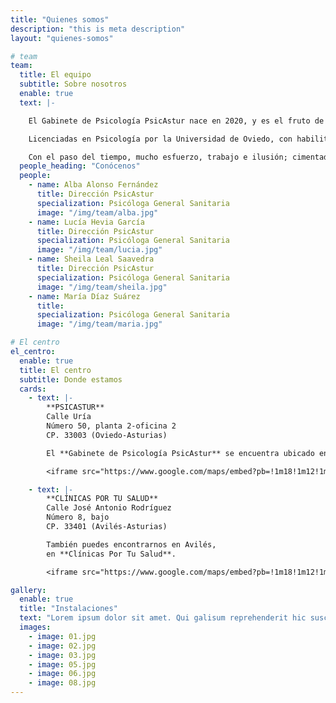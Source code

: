 ```yaml
---
title: "Quienes somos"
description: "this is meta description"
layout: "quienes-somos"

# team
team:
  title: El equipo
  subtitle: Sobre nosotros
  enable: true
  text: |-

    El Gabinete de Psicología PsicAstur nace en 2020, y es el fruto de muchas horas de trabajo compartido entre nosotras. Psicólogas de formación y vocación, coincidimos en el camino y decidimos apostar por este proyecto de trabajo en equipo. Desde entonces hemos seguido sumando momentos juntas, tanto en el terreno profesional como en el personal, haciendo más sólido aún nuestro compromiso.

    Licenciadas en Psicología por la Universidad de Oviedo, con habilitación sanitaria además de una amplia experiencia en el trabajo con pacientes, tanto en consultas privadas como en contexto hospitalario. Estamos especializadas en psicología sanitaria con población adulta, juvenil e infantil; con titulación de Máster de Intensificación Práctica, Máster Sanitario en Psicología Infanto-juvenil y Máster en Modificación de Conducta. Además, poseemos formación complementaria en terapias de tercera generación (terapia de aceptación y compromiso, mindfulness, etc.), EMDR, hipnosis clínica, terapia sistémica y terapia breve centrada en soluciones.

    Con el paso del tiempo, mucho esfuerzo, trabajo e ilusión; cimentado en la confianza de las personas que deciden acudir a consulta con el equipo, PsicAstur ha ido creciendo. Hoy, somos cinco los psicólogos que formamos parte del gabinete. María y Jesús se han unido al equipo, a la "familia". Ambos suman sus conocimientos y sus ganas de trabajar, siempre manteniendo un mismo sistema de trabajo y el trato cercano y empático que supone la base de PsicAstur.
  people_heading: "Conócenos"
  people:
    - name: Alba Alonso Fernández
      title: Dirección PsicAstur
      specialization: Psicóloga General Sanitaria
      image: "/img/team/alba.jpg"
    - name: Lucía Hevia García
      title: Dirección PsicAstur
      specialization: Psicóloga General Sanitaria
      image: "/img/team/lucia.jpg"
    - name: Sheila Leal Saavedra
      title: Dirección PsicAstur
      specialization: Psicóloga General Sanitaria
      image: "/img/team/sheila.jpg"
    - name: María Díaz Suárez
      title:
      specialization: Psicóloga General Sanitaria
      image: "/img/team/maria.jpg"

# El centro
el_centro:
  enable: true
  title: El centro
  subtitle: Donde estamos
  cards:
    - text: |-
        **PSICASTUR**  
        Calle Uría  
        Número 50, planta 2-oficina 2  
        CP. 33003 (Oviedo-Asturias)  

        El **Gabinete de Psicología PsicAstur** se encuentra ubicado en el corazón de Asturias, en el centro de Oviedo.

        <iframe src="https://www.google.com/maps/embed?pb=!1m18!1m12!1m3!1d2900.6029230623776!2d-5.856170568554771!3d43.36441581238657!2m3!1f0!2f0!3f0!3m2!1i1024!2i768!4f13.1!3m3!1m2!1s0xd368d2d1dd38055%3A0xc121e292630b9380!2sPsicAstur!5e0!3m2!1sen!2srs!4v1677196742495!5m2!1sen!2srs" width="600" height="450" style="border:0;" allowfullscreen="" loading="lazy" referrerpolicy="no-referrer-when-downgrade"></iframe>

    - text: |-
        **CLÍNICAS POR TU SALUD**  
        Calle José Antonio Rodríguez  
        Número 8, bajo  
        CP. 33401 (Avilés-Asturias)  

        También puedes encontrarnos en Avilés,  
        en **Clínicas Por Tu Salud**.  

        <iframe src="https://www.google.com/maps/embed?pb=!1m18!1m12!1m3!1d2891.286650359838!2d-5.932113684303649!3d43.55890977912466!2m3!1f0!2f0!3f0!3m2!1i1024!2i768!4f13.1!3m3!1m2!1s0xd369bdbe3329ca1%3A0x397696acb68ae0cd!2sPor%20tu%20salud%20Cl%C3%ADnicas!5e0!3m2!1sen!2srs!4v1677196843851!5m2!1sen!2srs" width="600" height="450" style="border:0;" allowfullscreen="" loading="lazy" referrerpolicy="no-referrer-when-downgrade"></iframe>

gallery:
  enable: true
  title: "Instalaciones"
  text: "Lorem ipsum dolor sit amet. Qui galisum reprehenderit hic suscipit vero et dicta blanditiis ea animi optio ut distinctio natus. Aut voluptatem soluta qui recusandae quae et recusandae galisum rem quod fuga! Qui odit dolorem qui dolorum maiores sit distinctio praesentium vel quos doloribus eum nihil obcaecati. Et temporibus velit ea dignissimos eius eos voluptas voluptatem et ratione fuga non consectetur ratione eum architecto deleniti!"
  images:
    - image: 01.jpg
    - image: 02.jpg
    - image: 03.jpg
    - image: 05.jpg
    - image: 06.jpg
    - image: 08.jpg
---
```

